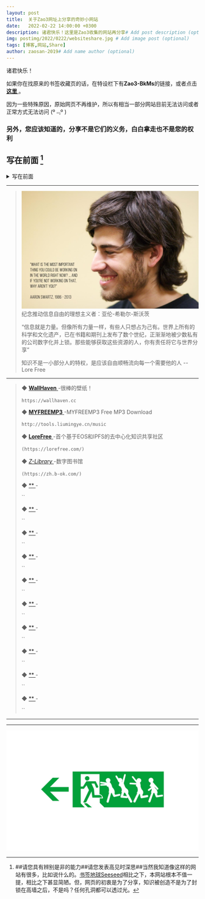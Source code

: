 ```yaml
---
layout: post
title:  关于Zao3网址上分享的奇妙小网站
date:   2022-02-22 14:00:00 +0300
description: 诸君快乐！这里是Zao3收集的网站再分享# Add post description (optional)
img: postimg/2022/0222/websiteshare.jpg # Add image post (optional)
tags: [博客,网站,Share]
author: zaosan-2019# Add name author (optional)
---
```

诸君快乐！

如果你在找原来的书签收藏页的话，在特设栏下有**Zao3-BkMs**的链接，或者点击[ **这里** ](https://zaosan.rthe.xyz)。  

因为一些特殊原因，原始网页不再维护，所以有相当一部分网站目前无法访问或者正常方式无法访问 \(º﹃º )  

### 另外，您应该知道的，分享不是它们的义务，白白拿走也不是您的权利 ###  



## 写在前面 [^before]
<details><summary>写在前面</summary>
<p>

## 请您具有辨别是非的能力 ##
## 请您发表高见时深思 ##
## 请您具有辨别是非的能力 ##
## 请您发表高见时深思 ##
## 请您具有辨别是非的能力 ##
## 请您发表高见时深思 ##

当然我知道像这样的网站有很多，比如说  

  [ 书签地球 ](https://www.bookmarkearth.com/)  

  [ Seeseed ](https://www.seeseed.com/)  什么的。  

  相比之下，本网站根本不值一提，相比之下甚显简陋。

  但，网页的初衷是为了分享，知识被创造不是为了封锁在高墙之后，不是吗？
  
  任何孔洞都可以透过光。  
  
</p>
</details>


***


>  
>  
>![sharewith](/assets/img/postimg/2022/0222/sharewith.jpeg)
>纪念推动信息自由的理想主义者：亚伦-希勒尔-斯沃茨
>
>“信息就是力量。但像所有力量一样，有些人只想占为己有。世界上所有的科学和文化遗产，已在书籍和期刊上发布了数个世纪，正渐渐地被少数私有的公司数字化并上锁。那些能够获取这些资源的人，你有责任将它与世界分享”
>
>知识不是一小部分人的特权，是应该自由顺畅流向每一个需要他的人  --Lore Free
>  
>  

  
  
***
  
  


>
> ◆ [ **WallHaven** ](https://wallhaven.cc) -很棒的壁纸！
>
> `https://wallhaven.cc`  
>
>
> ◆ [ **MYFREEMP3** ](https://tools.liumingye.cn/music) -MYFREEMP3 Free MP3 Download
>
> `http://tools.liumingye.cn/music`  
>
>
> ◆ [ **LoreFree** ](https://lorefree.com/) -首个基于EOS和IPFS的去中心化知识共享社区  
> 
> `(https://lorefree.com/)`  
>
>
> ◆ [ *Z-Library* ](https://zh.b-ok.com/) -数字图书馆  
> 
> `(https://zh.b-ok.com/)`  
>
>
> ◆ [ ** ]() -  
> 
> ``  
>
>
> ◆ [ ** ]() -  
> 
> ``  
>
>
> ◆ [ ** ]() -  
> 
> ``  
>
>
> ◆ [ ** ]() -  
> 
> ``  
>
>
> ◆ [ ** ]() -  
> 
> ``  
>
>
> ◆ [ ** ]() -  
> 
> ``  
>
>
> ◆ [ ** ]() -  
> 
> ``  
>
>
> ◆ [ ** ]() -  
> 
> ``  
>
>
> ◆ [ ** ]() -  
> 
> ``  
>
>
> ◆ [ ** ]() -  
> 
> ``  
>
>


***

[^before]: ##请您具有辨别是非的能力##请您发表高见时深思##当然我知道像这样的网站有很多，比如说什么的。[书签地球](https://www.bookmarkearth.com/)[Seeseed](https://www.seeseed.com/)相比之下，本网站根本不值一提，相比之下甚显简陋。但，网页的初衷是为了分享，知识被创造不是为了封锁在高墙之后，不是吗？任何孔洞都可以透过光。


***

![termux](/assets/img/postimg/2022/0222/websitesharefooter.jpg)
